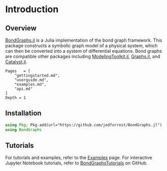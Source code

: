 # Introduction

## Overview
[BondGraphs.jl](https://github.com/jedforrest/BondGraphs.jl) is a Julia implementation of the bond graph framework. This package constructs a symbolic graph model of a physical system, which can then be converted into a system of differential equations. Bond graphs are compatible other packages including [ModelingToolkit.jl](https://github.com/SciML/ModelingToolkit.jl), [Graphs.jl](https://github.com/JuliaGraphs/Graphs.jl), and [Catalyst.jl](https://github.com/SciML/Catalyst.jl).

```@contents
Pages   = [
    "gettingstarted.md",
    "userguide.md",
    "examples.md",
    "api.md"
]
Depth = 1
```

## Installation
```julia
using Pkg; Pkg.add(url="https://github.com/jedforrest/BondGraphs.jl")
using BondGraphs
```

## Tutorials
For tutorials and examples, refer to the [Examples](@ref) page. For interactive Jupyter Notebook tutorials, refer to [BondGraphsTutorials](https://github.com/jedforrest/BondGraphsTutorials) on GitHub.
